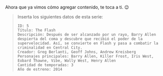 Ahora que ya vimos cómo agregar contenido, te toca a ti. :wink:

> Inserta los siguientes datos de esta serie:
>
> ``` 
> ID: 5 
> Título: The Flash 
> Descripción: Después de ser alcanzado por un rayo, Barry Allen despierta del coma y descubre que recibió el poder de la supervelocidad. Así, se convierte en Flash y pasa a combatir la criminalidad en Central City. 
> Creador: Greg Berlanti, Geoff Johns, Andrew Kreisberg 
> Personajes principales: Barry Allen, Killer Frost, Iris West, Eobard Thawne, Vibe, Wally West, Henry Allen
> Cantidad de temporadas: 3 
> Año de estreno: 2014 
> ```

<div
  class='mu-erd'
  data-entities='{
    "series_peliculas": {
      "id_contenido": {
        "type": "Integer",
        "pk": true
      },
      "titulo": {
        "type": "Text"
      },
      "descripcion": {
        "type": "Text"
      },
      "creador": {
        "type": "Text"
      },
      "personajes": {
        "type": "Text"
      },
      "temporadas": {
        "type": "Integer"
      },
      "estreno": {
        "type": "Integer"
      }
    }
  }'>
</div>